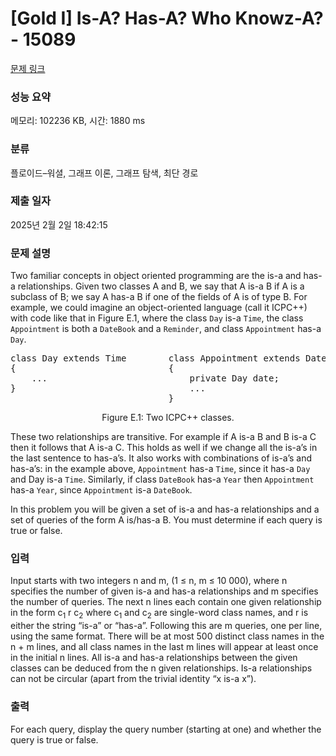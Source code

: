 # [Gold I] Is-A? Has-A? Who Knowz-A? - 15089 

[문제 링크](https://www.acmicpc.net/problem/15089) 

### 성능 요약

메모리: 102236 KB, 시간: 1880 ms

### 분류

플로이드–워셜, 그래프 이론, 그래프 탐색, 최단 경로

### 제출 일자

2025년 2월 2일 18:42:15

### 문제 설명

<p>Two familiar concepts in object oriented programming are the is-a and has-a relationships. Given two classes A and B, we say that A is-a B if A is a subclass of B; we say A has-a B if one of the fields of A is of type B. For example, we could imagine an object-oriented language (call it ICPC++) with code like that in Figure E.1, where the class <code>Day</code> is-a <code>Time</code>, the class <code>Appointment</code> is both a <code>DateBook</code> and a <code>Reminder</code>, and class <code>Appointment</code> has-a <code>Day</code>.</p>

<pre>class Day extends Time        class Appointment extends Datebook, Reminder
{                             {
    ...                           private Day date;
}                                 ...
                              }</pre>

<p style="text-align:center">Figure E.1: Two ICPC++ classes.</p>

<p>These two relationships are transitive. For example if A is-a B and B is-a C then it follows that A is-a C. This holds as well if we change all the is-a’s in the last sentence to has-a’s. It also works with combinations of is-a’s and has-a’s: in the example above, <code>Appointment</code> has-a <code>Time</code>, since it has-a <code>Day</code> and Day is-a <code>Time</code>. Similarly, if class <code>DateBook</code> has-a <code>Year</code> then <code>Appointment</code> has-a <code>Year</code>, since <code>Appointment</code> is-a <code>DateBook</code>.</p>

<p>In this problem you will be given a set of is-a and has-a relationships and a set of queries of the form A is/has-a B. You must determine if each query is true or false.</p>

### 입력 

 <p>Input starts with two integers n and m, (1 ≤ n, m ≤ 10 000), where n specifies the number of given is-a and has-a relationships and m specifies the number of queries. The next n lines each contain one given relationship in the form c<sub>1</sub> r c<sub>2</sub> where c<sub>1</sub> and c<sub>2</sub> are single-word class names, and r is either the string “is-a” or “has-a”. Following this are m queries, one per line, using the same format. There will be at most 500 distinct class names in the n + m lines, and all class names in the last m lines will appear at least once in the initial n lines. All is-a and has-a relationships between the given classes can be deduced from the n given relationships. Is-a relationships can not be circular (apart from the trivial identity “x is-a x”).</p>

### 출력 

 <p>For each query, display the query number (starting at one) and whether the query is true or false.</p>

